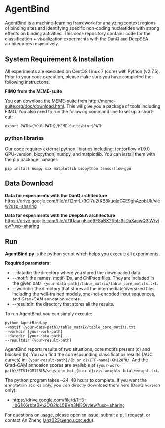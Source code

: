 # AgentBind #

AgentBind is a machine-learning framework for analyzing context regions of binding sites and identifying specific non-coding nucleotides with strong effects on binding activities. This code repository contains code for the classification + visualization experiments with the DanQ and DeepSEA architectures respectively.

## System Requirement & Installation ##
All experiments are executed on CentOS Linux 7 (core) with Python (v2.7.5). Prior to your code execution, please make sure you have completed the following instructions.

**FIMO from the MEME-suite**

You can download the MEME-suite from http://meme-suite.org/doc/download.html. This will give you a package of tools including FIMO. You also need to run the following command line to set up a short-cut:

`export PATH={YOUR-PATH}/MEME-Suite/bin:$PATH`

### python libraries ###
Our code requires external python libraries including: tensorflow v1.9.0 GPU-version, biopython, numpy, and matplotlib. You can install them with the pip package manager:

`pip install numpy six matplotlib biopython tensorflow-gpu`

## Data Download ##
**Data for experiments with the DanQ architecture**
https://drive.google.com/file/d/12mrLk9Ci7u2tKB8kuqldGXE9ghAzpbUk/view?usp=sharing

**Data for experiments with the DeepSEA architecture**
https://drive.google.com/file/d/1UaaqgFlce9FSaBX2RoIz9pDaXacwQ3lW/view?usp=sharing

## Run ##
**AgentBind.py** is the python script which helps you execute all experiments.

**Required parameters:**
* --datadir: the directory where you stored the downloaded data.
* --motif: the names, motif-IDs, and ChIPseq files. They are included in the given data: `{your-data-path}/table_matrix/table_core_motifs.txt`.
* --workdir: the directory that stores all the intermediate/oversized files including the well-trained models, one-hot-encoded input sequences, and Grad-CAM annoation scores.
* --resultdir: the directory that stores all the results.

To run AgentBind, you can simply execute:
```
python AgentBind.py 
--motif {your-data-path}/table_matrix/table_core_motifs.txt 
--workdir {your-work-path}
--datadir {your-data-path}
--resultdir {your-result-path}
```

AgentBind reports results of two situations, core motifs present (c) and blocked (b). You can find the correspounding classification results (AUC curves) in: `{your-result-path}/{b or c}/{TF-name}+GM12878/`. And the Grad-CAM annoation scores are available at `{your-work-path}/ETS1+GM12878/seqs_one_hot_{b or c}/vis-weights-total/weight.txt`.

The python program takes ~24-48 hours to complete. If you want the annotation scores only, you can directly download them here (DanQ version only):
* https://drive.google.com/file/d/1HB-_bG1K6rbbtBxh2OQ2ldL5BVp3NlBQ/view?usp=sharing

For questions on usage, please open an issue, submit a pull request, or contact An Zheng (anz023@eng.ucsd.edu).
